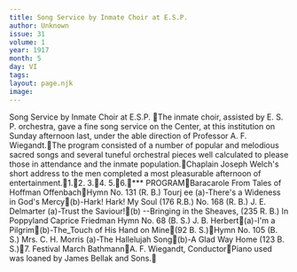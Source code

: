```yaml
---
title: Song Service by Inmate Choir at E.S.P. 
author: Unknown
issue: 31
volume: 1
year: 1917
month: 5
day: VI
tags:
layout: page.njk
image:
---
```

Song Service by Inmate Choir at E.S.P. The inmate choir, assisted by E. S. P. orchestra, gave a fine song service on the Center, at this institution on Sunday afternoon last, under the able direction of Professor A. F. Wiegandt.The program consisted of a number of popular and melodious sacred songs and several tuneful orchestral pieces well calculated to please those in attendance and the inmate population.Chaplain Joseph Welch's short address to the men completed a most pleasurable afternoon of entertainment.1.2. 3.4. 5.6.*** PROGRAMBaracarole From Tales of Hoffman OffenbachHymn No. 131 (R. B.) Tourj ee (a)-There's a Wideness in God's Mercy(b)-Hark! Hark! My Soul (176 R.B.) No. 168 (R. B.) J. E. Delmarter (a)-Trust the Saviour!(b) --Bringing in the Sheaves, (235 R. B.) In Poppyland Caprice Friedman Hymn No. 68 (B. S.) J. B. Herbert(a)-I'm a Pilgrim(b)-The_Touch of His Hand on Mine(92 B. S.)Hymn No. 105 (B. S.) Mrs. C. H. Morris (a)-The Hallelujah Song(b)-A Glad Way Home (123 B. S.)7. Festival March BathmannA. F. Wiegandt, ConductorPiano used was loaned by James Bellak and Sons.

